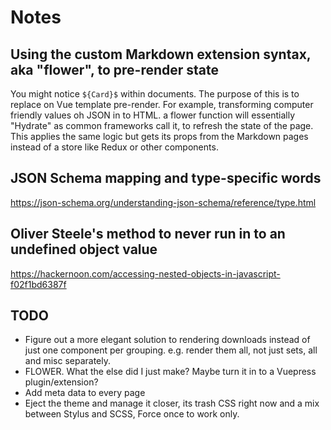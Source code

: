 # Notes

## Using the custom Markdown extension syntax, aka "flower", to pre-render state
You might notice `${Card}$` within documents. The purpose of this is to replace on Vue template pre-render.
For example, transforming computer friendly values oh JSON in to HTML. a flower function will essentially "Hydrate" as common frameworks call it, to refresh the state of the page. This applies the same logic but gets its props from the Markdown pages instead of a store like Redux or other components.

## JSON Schema mapping and type-specific words
https://json-schema.org/understanding-json-schema/reference/type.html

## Oliver Steele's method to never run in to an undefined object value
https://hackernoon.com/accessing-nested-objects-in-javascript-f02f1bd6387f

## TODO
- Figure out a more elegant solution to rendering downloads instead of just one component per grouping. e.g. render them all, not just sets, all and misc separately.
- FLOWER. What the else did I just make? Maybe turn it in to a Vuepress plugin/extension?
- Add meta data to every page
- Eject the theme and manage it closer, its trash CSS right now and a mix between Stylus and SCSS, Force once to work only.